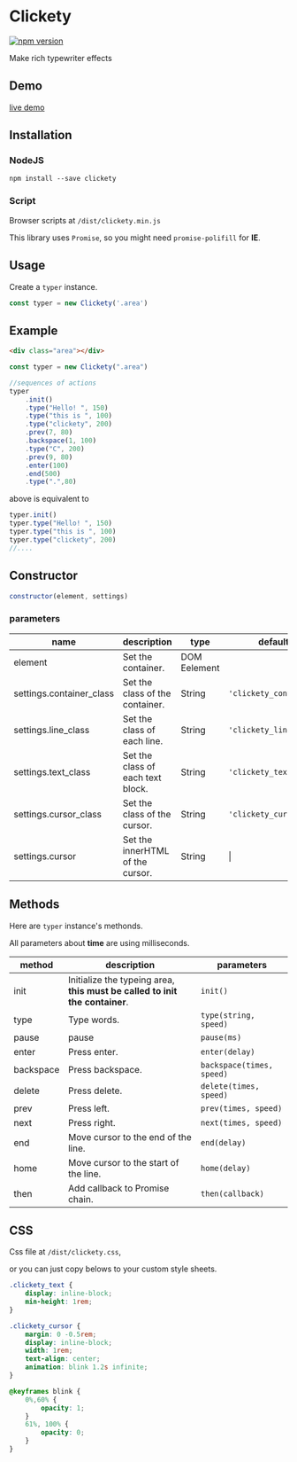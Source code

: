 # Clickety

[![npm version](https://badge.fury.io/js/clickety.svg)](https://badge.fury.io/js/clickety)

Make rich typewriter effects

## Demo

[live demo](https://timtnleeproject.github.io/Clickety/index.html)

## Installation


### NodeJS

```linux
npm install --save clickety
```

### Script

Browser scripts at `/dist/clickety.min.js`

This library uses `Promise`, so you might need `promise-polifill` for **IE**.

## Usage

Create a `typer` instance.

```javascript
const typer = new Clickety('.area')
```

## Example

```html
<div class="area"></div>
```

```javascript
const typer = new Clickety(".area")

//sequences of actions
typer
    .init()
    .type("Hello! ", 150)
    .type("this is ", 100)
    .type("clickety", 200)
    .prev(7, 80)
    .backspace(1, 100)
    .type("C", 200)
    .prev(9, 80)
    .enter(100)
    .end(500)
    .type(".",80)
```

above is equivalent to

```javascript
typer.init()
typer.type("Hello! ", 150)
typer.type("this is ", 100)
typer.type("clickety", 200)
//....
```

## Constructor

```javascript
constructor(element, settings)
```

### parameters

|name|description|type|default|
|-|-|-|-|
|element|Set the container.|DOM Eelement||
|settings.container_class|Set the class of the container.|String|`'clickety_container'`|
|settings.line_class|Set the class of each line.|String|`'clickety_line'`|
|settings.text_class|Set the class of each text block.|String|`'clickety_text'`|
|settings.cursor_class|Set the class of the cursor.|String|`'clickety_cursor'`|
|settings.cursor|Set the innerHTML of the cursor.|String|&#124;|

## Methods

Here are `typer` instance's methonds.

All parameters about **time** are using milliseconds.

|method|description|parameters|
|-|-|-|
|init|Initialize the typeing area, **this must be called to init the container**.|`init()`|
|type|Type words.|`type(string, speed)`|
|pause|pause|`pause(ms)`|
|enter|Press enter.|`enter(delay)`|
|backspace|Press backspace.|`backspace(times, speed)`|
|delete|Press delete.|`delete(times, speed)`|
|prev|Press left.|`prev(times, speed)`|
|next|Press right.|`next(times, speed)`|
|end|Move cursor to the end of the line.|`end(delay)`|
|home|Move cursor to the start of the line.|`home(delay)`|
|then|Add callback to Promise chain.|`then(callback)`|

## CSS

Css file at `/dist/clickety.css`,

or you can just copy belows to your custom style sheets.

```css
.clickety_text {
    display: inline-block;
    min-height: 1rem;
}

.clickety_cursor {
    margin: 0 -0.5rem;
    display: inline-block;
    width: 1rem;
    text-align: center;
    animation: blink 1.2s infinite;
}

@keyframes blink {
    0%,60% {
        opacity: 1;
    }
    61%, 100% {
        opacity: 0;
    }
}
```
